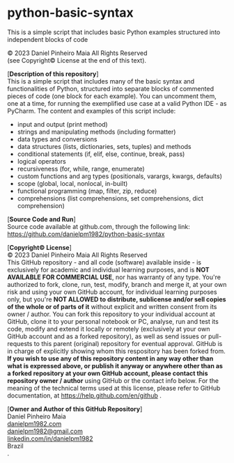 # python-basic-syntax
This is a simple script that includes basic Python examples structured into independent blocks of code

© 2023 Daniel Pinheiro Maia All Rights Reserved<br>
(see Copyright© License at the end of this text).

[**Description of this repository**]<br>
This is a simple script that includes many of the basic syntax and functionalities of Python, structured into separate blocks of commented pieces of code (one block for each example). You can uncomment them, one at a time, for running the exemplified use case at a valid Python IDE - as PyCharm.
The content and examples of this script include:<br>
- input and output (print method)<br>
- strings and manipulating methods (including formatter)<br>
- data types and conversions<br>
- data structures (lists, dictionaries, sets, tuples) and methods<br>
- conditional statements (if, elif, else, continue, break, pass)<br>
- logical operators<br>
- recursiveness (for, while, range, enumerate)<br>
- custom functions and arg types (positionals, varargs, kwargs, defaults)<br>
- scope (global, local, nonlocal, in-built)<br>
- functional programming (map, filter, zip, reduce)<br>
- comprehensions (list comprehensions, set comprehensions, dict comprehension)

[**Source Code and Run**]<br>
Source code available at github.com, through the following link:<br>
https://github.com/danielpm1982/python-basic-syntax <br>

[**Copyright© License**]<br>
© 2023 Daniel Pinheiro Maia All Rights Reserved<br>
This GitHub repository - and all code (software) available inside - is exclusively for academic and individual learning purposes, and is **NOT AVAILABLE FOR COMMERCIAL USE**, nor has warranty of any type. You're authorized to fork, clone, run, test, modify, branch and merge it, at your own risk and using your own GitHub account, for individual learning purposes only, but you're **NOT ALLOWED to distribute, sublicense and/or sell copies of the whole or of parts of it** without explicit and written consent from its owner / author. You can fork this repository to your individual account at GitHub, clone it to your personal notebook or PC, analyse, run and test its code, modify and extend it locally or remotely (exclusively at your own GitHub account and as a forked repository), as well as send issues or pull-requests to this parent (original) repository for eventual approval. GitHub is in charge of explicitly showing whom this respository has been forked from. **If you wish to use any of this repository content in any way other than what is expressed above, or publish it anyway or anywhere other than as a forked repository at your own GitHub account, please contact this repository owner / author** using GitHub or the contact info below. For the meaning of the technical terms used at this license, please refer to GitHub documentation, at https://help.github.com/en/github .

[**Owner and Author of this GitHub Repository**]<br>
Daniel Pinheiro Maia<br>
[danielpm1982.com](https://www.danielpm1982.com)<br>
danielpm1982@gmail.com<br>
[linkedin.com/in/danielpm1982](https://www.linkedin.com/in/danielpm1982)<br>
Brazil<br>
.
